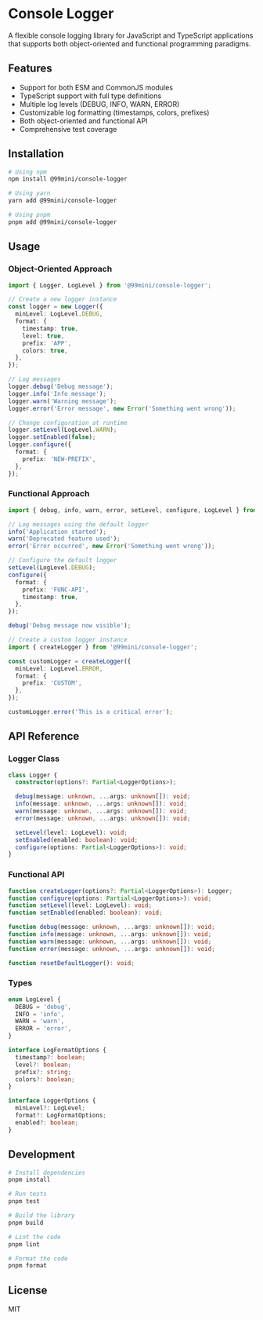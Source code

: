 # Console Logger

A flexible console logging library for JavaScript and TypeScript applications that supports both object-oriented and functional programming paradigms.

## Features

- Support for both ESM and CommonJS modules
- TypeScript support with full type definitions
- Multiple log levels (DEBUG, INFO, WARN, ERROR)
- Customizable log formatting (timestamps, colors, prefixes)
- Both object-oriented and functional API
- Comprehensive test coverage

## Installation

```bash
# Using npm
npm install @99mini/console-logger

# Using yarn
yarn add @99mini/console-logger

# Using pnpm
pnpm add @99mini/console-logger
```

## Usage

### Object-Oriented Approach

```typescript
import { Logger, LogLevel } from '@99mini/console-logger';

// Create a new logger instance
const logger = new Logger({
  minLevel: LogLevel.DEBUG,
  format: {
    timestamp: true,
    level: true,
    prefix: 'APP',
    colors: true,
  },
});

// Log messages
logger.debug('Debug message');
logger.info('Info message');
logger.warn('Warning message');
logger.error('Error message', new Error('Something went wrong'));

// Change configuration at runtime
logger.setLevel(LogLevel.WARN);
logger.setEnabled(false);
logger.configure({
  format: {
    prefix: 'NEW-PREFIX',
  },
});
```

### Functional Approach

```typescript
import { debug, info, warn, error, setLevel, configure, LogLevel } from '@99mini/console-logger';

// Log messages using the default logger
info('Application started');
warn('Deprecated feature used');
error('Error occurred', new Error('Something went wrong'));

// Configure the default logger
setLevel(LogLevel.DEBUG);
configure({
  format: {
    prefix: 'FUNC-API',
    timestamp: true,
  },
});

debug('Debug message now visible');

// Create a custom logger instance
import { createLogger } from '@99mini/console-logger';

const customLogger = createLogger({
  minLevel: LogLevel.ERROR,
  format: {
    prefix: 'CUSTOM',
  },
});

customLogger.error('This is a critical error');
```

## API Reference

### Logger Class

```typescript
class Logger {
  constructor(options?: Partial<LoggerOptions>);

  debug(message: unknown, ...args: unknown[]): void;
  info(message: unknown, ...args: unknown[]): void;
  warn(message: unknown, ...args: unknown[]): void;
  error(message: unknown, ...args: unknown[]): void;

  setLevel(level: LogLevel): void;
  setEnabled(enabled: boolean): void;
  configure(options: Partial<LoggerOptions>): void;
}
```

### Functional API

```typescript
function createLogger(options?: Partial<LoggerOptions>): Logger;
function configure(options: Partial<LoggerOptions>): void;
function setLevel(level: LogLevel): void;
function setEnabled(enabled: boolean): void;

function debug(message: unknown, ...args: unknown[]): void;
function info(message: unknown, ...args: unknown[]): void;
function warn(message: unknown, ...args: unknown[]): void;
function error(message: unknown, ...args: unknown[]): void;

function resetDefaultLogger(): void;
```

### Types

```typescript
enum LogLevel {
  DEBUG = 'debug',
  INFO = 'info',
  WARN = 'warn',
  ERROR = 'error',
}

interface LogFormatOptions {
  timestamp?: boolean;
  level?: boolean;
  prefix?: string;
  colors?: boolean;
}

interface LoggerOptions {
  minLevel?: LogLevel;
  format?: LogFormatOptions;
  enabled?: boolean;
}
```

## Development

```bash
# Install dependencies
pnpm install

# Run tests
pnpm test

# Build the library
pnpm build

# Lint the code
pnpm lint

# Format the code
pnpm format
```

## License

MIT
